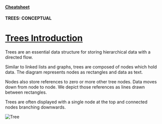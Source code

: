 #### [Cheatsheet](https://www.codecademy.com/learn/complex-data-structures/modules/cspath-trees/cheatsheet)

#### TREES: CONCEPTUAL

# [Trees Introduction](https://www.codecademy.com/courses/complex-data-structures/lessons/learn-trees-general/exercises/general-trees-intro)

Trees are an essential data structure for storing hierarchical data with a directed flow.

Similar to linked lists and graphs, trees are composed of nodes which hold data. 
The diagram represents nodes as rectangles and data as text.

Nodes also store references to zero or more other tree nodes. 
Data moves down from node to node. 
We depict those references as lines drawn between rectangles.

Trees are often displayed with a single node at the top and connected nodes branching downwards.

![Tree]()

